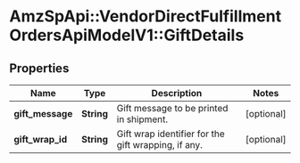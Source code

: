 # AmzSpApi::VendorDirectFulfillmentOrdersApiModelV1::GiftDetails

## Properties
Name | Type | Description | Notes
------------ | ------------- | ------------- | -------------
**gift_message** | **String** | Gift message to be printed in shipment. | [optional] 
**gift_wrap_id** | **String** | Gift wrap identifier for the gift wrapping, if any. | [optional] 

